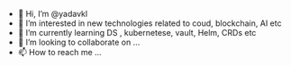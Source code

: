 - 👋 Hi, I’m @yadavkl
- 👀 I’m interested in new technologies related to coud, blockchain, AI etc
- 🌱 I’m currently learning DS , kubernetese, vault, Helm, CRDs etc
- 💞️ I’m looking to collaborate on ...
- 📫 How to reach me ...

<!---
yadavkl/yadavkl is a ✨ special ✨ repository because its `README.md` (this file) appears on your GitHub profile.
You can click the Preview link to take a look at your changes.
--->
